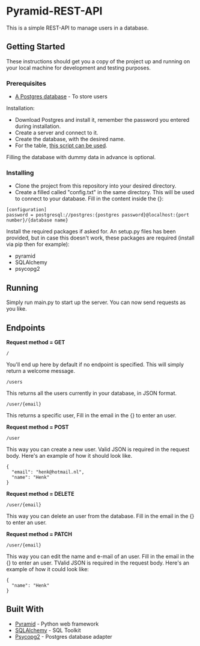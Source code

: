 # Pyramid-REST-API

This is a simple REST-API to manage users in a database.

## Getting Started

These instructions should get you a copy of the project up and running on your local machine for development and testing purposes.

### Prerequisites

* [A Postgres database](https://www.postgresql.org/download/) - To store users

Installation:
* Download Postgres and install it, remember the password you entered during installation.
* Create a server and connect to it.
* Create the database, with the desired name.
* For the table, [this script can be used](https://drive.google.com/file/d/1UA5GlL0j_CTlhi5HV7ZVjSf_aqsLc6Ef/view?usp=sharing).

Filling the database with dummy data in advance is optional.
### Installing

* Clone the project from this repository into your desired directory.
* Create a filled called "config.txt" in the same directory. This will be used to connect to your database. Fill in the content inside the {}:
```
[configuration]
password = postgresql://postgres:{postgres password}@localhost:{port number}/{database name}
```
Install the required packages if asked for. An setup.py files has been provided, but in case this doesn't work, these packages are required (install via pip then for example):
* pyramid
* SQLAlchemy
* psycopg2

## Running

Simply run main.py to start up the server. You can now send requests as you like.

## Endpoints

**Request method = GET**
```
/
```
You'll end up here by default if no endpoint is specified. This will simply return a welcome message.

```
/users
```
This returns all the users currently in your database, in JSON format.

```
/user/{email}
```
This returns a specific user, Fill in the email in the {} to enter an user.

**Request method = POST**
```
/user
```
This way you can create a new user. Valid JSON is required in the request body. Here's an example of how it should look like.
```
{
  "email": "henk@hotmail.nl",
  "name": "Henk"
}
```

**Request method = DELETE**
```
/user/{email}
```
This way you can delete an user from the database. Fill in the email in the {} to enter an user.

**Request method = PATCH**
```
/user/{email}
```
This way you can edit the name and e-mail of an user. Fill in the email in the {} to enter an user. TValid JSON is required in the request body. Here's an example of how it could look like:
```
{
  "name": "Henk"
}
```

## Built With

* [Pyramid](https://trypyramid.com/) - Python web framework
* [SQLAlchemy](https://www.sqlalchemy.org/) - SQL Toolkit
* [Psycopg2](http://initd.org/psycopg/) - Postgres database adapter
